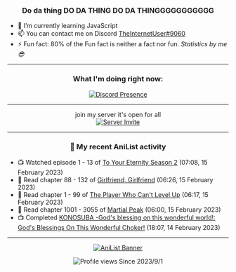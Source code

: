 <div align="center">

### Do da thing DO DA THING DO DA THINGGGGGGGGGGG
</div>

- 🌱 I’m currently learning JavaScript
- 📫 You can contact me on Discord [TheInternetUser#9060](https://discord.com/users/534117072796385300)
- ⚡ Fun fact: 80% of the Fun fact is neither a fact nor fun. _Statistics by me 😎_
<hr>

<div align="center">

### What I'm doing right now:
[![Discord Presence](https://lanyard.cnrad.dev/api/534117072796385300)](https://discord.com/users/534117072796385300)
<hr>

join my server it's open for all <br>
[![Server Invite](https://invidget.switchblade.xyz/bfYgVHxrSs)](https://discord.gg/bfYgVHxrSs)

<hr>
  
### 🌸 My recent AniList activity

</div>

<!-- ANILIST_ACTIVITY:start -->

-   📺 Watched episode 1 - 13 of [To Your Eternity Season 2](https://anilist.co/anime/138565) (07:08, 15 February 2023)
-   📖 Read chapter 88 - 132 of [Girlfriend, Girlfriend](https://anilist.co/manga/116266) (06:26, 15 February 2023)
-   📖 Read chapter 1 - 99 of [The Player Who Can't Level Up](https://anilist.co/manga/130511) (06:17, 15 February 2023)
-   📖 Read chapter 1001 - 3055 of [Martial Peak](https://anilist.co/manga/104494) (06:00, 15 February 2023)
-   📺 Completed [KONOSUBA -God's blessing on this wonderful world!: God's Blessings On This Wonderful Choker!](https://anilist.co/anime/21574) (18:07, 14 February 2023)

<!-- ANILIST_ACTIVITY:end -->
<hr>

<div align="center">

[![AniList Banner](https://img.anili.st/User/929966)](https://anilist.co/user/TheInternetUser)

![Profile views](https://gpvc.arturio.dev/TheInternetUse7) Since 2023/9/1

</div>
